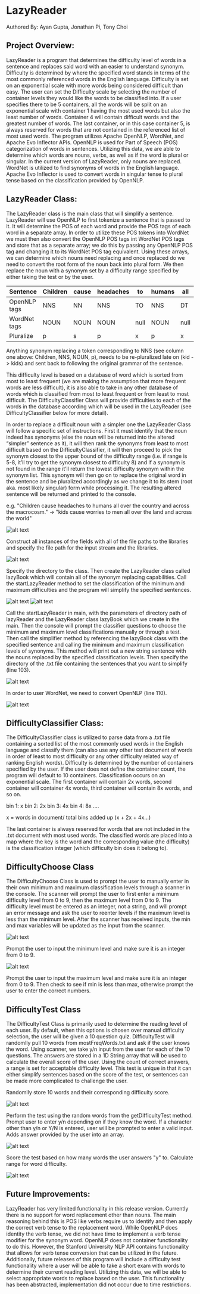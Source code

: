 # LazyReader
Authored By: Ayan Gupta, Jonathan Pi, Tony Choi

## Project Overview: 
LazyReader is a program that determines the difficulty level of words in a sentence and replaces said word with an easier to understand synonym. Difficulty is determined by where the specified word stands in terms of the most commonly referenced words in the English language. Difficulty is set on an exponential scale with more words being considered difficult than easy. The user can set the Difficulty scale by selecting the number of container levels they would like the words to be classified into. If a user specifies there to be 5 containers, all the words will be split on an exponential scale with container 1 having the most used words but also the least number of words. Container 4 will contain difficult words and the greatest number of words. The last container, or in this case container 5, is always reserved for words that are not contained in the referenced list of most used words. 
The program utilizes Apache OpenNLP, WordNet, and Apache Evo Inflector APIs. OpenNLP is used for Part of Speech (POS) categorization of words in sentences. Utilizing this data, we are able to determine which words are nouns, verbs, as well as if the word is plural or singular. In the current version of LazyReader, only nouns are replaced. WordNet is utilized to find synonyms of words in the English language. Apache Evo Inflector is used to convert words in singular tense to plural tense based on the classification provided by OpenNLP. 


## LazyReader Class: 
The LazyReader class is the main class that will simplify a sentence. LazyReader will use OpenNLP to first tokenize a sentence that is passed to it. It will determine the POS of each word and provide the POS tags of each word in a separate array. In order to utilize these POS tokens into WordNet we must then also convert the OpenNLP POS tags int WordNet POS tags and store that as a separate array; we do this by passing any OpenNLP POS tag and changing it to its WordNet POS tag equivalent. Using these arrays, we can determine which nouns need replacing and once replaced do we need to convert the root form of the noun back into plural form. We then replace the noun with a synonym set by a difficulty range specified by either taking the test or by the user.

|Sentence    |Children|cause|headaches|to  |humans|all |over|the |county|and |across|the |macrocasm|
|------------|--------|-----|---------|----|------|----|----|----|------|----|------|----|---------|
|OpenNLP tags|NNS     |NN   |NNS      |TO  |  NNS |DT  |IN  |nDT |NN    |CC  |IN    |DT  |NN       |
|WordNet tags|NOUN    |NOUN |NOUN     |null|NOUN  |null|null|null|NOUN  |null|null  |null|NOUN     |
|Pluralize   |p       |s    |p        |x   |p     |x   |x   |x   |s     |x   |x     |x   |s        |

Anything synonym replacing a token corresponding to NNS (see column one above: Children, NNS, NOUN, p), needs to be re-pluralized late on (kid -> kids) and sent back to following the original grammar of the sentence.

This difficulty level is based on a database of word which is sorted from most to least frequent (we are making the assumption that more frequent words are less difficult), it is also able to take in any other database of words which is classified from most to least frequent or from least to most difficult. The DifficultyClassifier Class will provide difficulties to each of the words in the database according which will be used in the LazyReader (see DifficultyClassifier below for more detail).

In order to replace a difficult noun with a simpler one the LazyReader Class will follow a specific set of instructions. First it must identify that the noun indeed has synonyms (else the noun will be returned into the altered “simpler” sentence as it), it will then rank the synonyms from least to most difficult based on the DifficultyClassifier, it will then proceed to pick the synonym closest to the upper bound of the difficulty range (i.e. if range is 5-8, it’ll try to get the synonym closest to difficulty 8) and if a synonym is not found in the range it’ll return the lowest difficulty synonym within the synonym list. This synonym will then go on to replace the original word in the sentence and be pluralized accordingly as we change it to its stem (root aka. most likely singular) form while processing it. The resulting altered sentence will be returned and printed to the console. 

e.g. 
"Children cause headaches to humans all over the country and across the macrocosm."
->
"kids cause worries to men all over the land and across the world"

![alt text](https://github.com/Johnnydaboy/LazyReader/blob/master/pictures/constructorFinal.PNG?raw=true)

Construct all instances of the fields with all of the file paths to the libraries and specify the file path for the input stream and the libraries.

![alt text](https://github.com/Johnnydaboy/LazyReader/blob/master/pictures/mainFinal.PNG?raw=true)

Specify the directory to the class. Then create the LazyReader class called lazyBook which will contain all of the synonym replacing capabilities. Call the startLazyReader method to set the classification of the minimum and maximum difficulties and the program will simplify the specified sentences.

![alt text](https://github.com/Johnnydaboy/LazyReader/blob/master/pictures/startLazyReader.PNG?raw=true)
![alt text](https://github.com/Johnnydaboy/LazyReader/blob/master/pictures/startLazyReader2.PNG?raw=true)

Call the startLazyReader in main, with the parameters of directory path of lazyReader and the LazyReader class lazyBook which we create in the main. Then the console will prompt the classifier questions to choose the minimum and maximum level classifications manually or through a test. Then call the simplifier method by referencing the lazyBook class with the specified sentence and calling the minimum and maximum classification levels of synonyms. This method will print out a new string sentence with the nouns replaced by the specified classification levels. Then specify the directory of the .txt file containing the sentences that you want to simplify (line 103).

![alt text](https://github.com/Johnnydaboy/LazyReader/blob/dev/pictures/simplifer1.PNG?raw=true)

In order to user WordNet, we need to convert OpenNLP (line 110).

![alt text](https://github.com/Johnnydaboy/LazyReader/blob/dev/pictures/simplifier2.PNG?raw=true)

## DifficultyClassifier Class: 
The DifficultyClassifier class is utilized to parse data from a .txt file containing a sorted list of the most commonly used words in the English language and classify them (can also use any other text document of words in order of least to most difficulty or any other difficulty related way of ranking English words). Difficulty is determined by the number of containers specified by the user. If the user does not define the container count, the program will default to 10 containers. Classification occurs on an exponential scale. 
The first container will contain 2x words, second container will container 4x words, third container will contain 8x words, and so on. 

bin 1: x 
bin 2: 2x 
bin 3: 4x 
bin 4: 8x
....

x = words in document/ total bins added up (x + 2x + 4x...)

The last container is always reserved for words that are not included in the .txt document with most used words. The classified words are placed into a map where the key is the word and the corresponding value (the difficulty) is the classification integer (which difficulty bin does it belong to). 

## DifficultyChoose Class
The DifficultyChoose Class is used to prompt the user to manually enter in their own minimum and maximum classification levels through a scanner in the console. The scanner will prompt the user to first enter a minimum difficulty level from 0 to 9, then the maximum level from 0 to 9. The difficulty level must be entered as an integer, not a string, and will prompt an error message and ask the user to reenter levels if the maximum level is less than the minimum level. After the scanner has received inputs, the min and max variables will be updated as the input from the scanner.

![alt text](https://github.com/Johnnydaboy/LazyReader/blob/dev/pictures/chooseFinal.PNG?raw=true)

Prompt the user to input the minimum level and make sure it is an integer from 0 to 9.

![alt text](https://github.com/Johnnydaboy/LazyReader/blob/dev/pictures/chooseFinal2.PNG?raw=true)

Prompt the user to input the maximum level and make sure it is an integer from 0 to 9. Then check to see if min is less than max, otherwise prompt the user to enter the correct numbers.

## DifficultyTest Class 
The DifficultyTest Class is primarily used to determine the reading level of each user. By default, when this options is chosen over manual difficulty selection, the user will be given a 10 question quiz. DifficultyTest will randomlly pull 10 words from mostFreqWords.txt and ask if the user knows the word. Using scanner, we take y/n input from the user for each of the 10 questions. The answers are stored in a 1D String array that will be used to calculate the overall score of the user. Using the count of correct answers, a range is set for acceptable difficulty level. This test is unique in that it can either simplify sentences based on the score of the test, or sentences can be made more complicated to challenge the user. 

Randomlly store 10 words and their corresponding difficulty score. 

![alt text](https://github.com/Johnnydaboy/LazyReader/blob/dev/pictures/DifficultyTest_getRandomWords.PNG?raw=true)

Perform the test using the random words from the getDifficultyTest method. Prompt user to enter y/n depending on if they know the word. If a character other than y/n or Y/N is entered, user will be prompted to enter a valid input. Adds answer provided by the user into an array. 

![alt text](https://github.com/Johnnydaboy/LazyReader/blob/dev/pictures/DifficultyTest_performTest.PNG?raw=true)

Score the test based on how many words the user answers "y" to. Calculate range for word difficulty. 

![alt text](https://github.com/Johnnydaboy/LazyReader/blob/dev/pictures/DifficultyTest_testScore.PNG?raw=true)

## Future Improvements: 
LazyReader has very limited functionality in this release version. Currently there is no support for word replacement other than nouns. The main reasoning behind this is POS like verbs require us to identify and then apply the correct verb tense to the replacement word. While OpenNLP does identity the verb tense, we did not have time to implement a verb tense modifier for the synonym word. OpenNLP does not container functionality to do this. However, the Stanford University NLP API contains functionality that allows for verb tense conversion that can be utilized in the future. Additionally, future releases of this program will include a difficulty test functionality where a user will be able to take a short exam with words to determine their current reading level. Utilizing this data, we will be able to select appropriate words to replace based on the user. This functionality has been abstracted, implementation did not occur due to time restrictions. 
